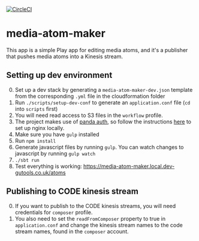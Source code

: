 [![CircleCI](https://circleci.com/gh/guardian/media-atom-maker.svg?style=svg)](https://circleci.com/gh/guardian/media-atom-maker)

# media-atom-maker
This app is a simple Play app for editing media atoms,
and it's a publisher that pushes media atoms into a Kinesis stream.

## Setting up dev environment
0. Set up a dev stack by generating a `media-atom-maker-dev.json` template from the corresponding `.yml` file
in the cloudformation folder
0. Run `./scripts/setup-dev-conf` to generate an `application.conf` file (`cd` into `scripts` first)
0. You will need read access to S3 files in the `workflow` profile.
0. The project makes use of [panda auth](https://github.com/guardian/pan-domain-authentication),
so follow the instructions [here](https://github.com/guardian/dev-nginx#nginx-dev-setup) to set up nginx locally.
0. Make sure you have `gulp` installed
0. Run `npm install`
0. Generate javascript files by running `gulp`. You can watch changes to javascript by running `gulp watch`
0. `./sbt run`
0. Test everything is working: https://media-atom-maker.local.dev-gutools.co.uk/atoms

## Publishing to CODE kinesis stream
0. If you want to publish to the CODE kinesis streams, you will need credentials for `composer` profile.
0. You also need to set the `readFromComposer` property to true in `application.conf` and change the kinesis
stream names to the code stream names, found in the `composer` account.
